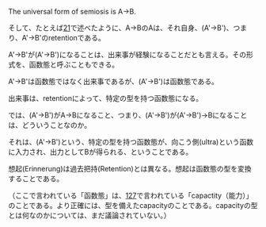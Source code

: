 The universal form of semiosis is A->B.

そして、たとえば[21](021.md)で述べたように、A->BのAは、それ自身、(A'->B')、つまり、A'->B'のretentionである。

A'->B'が(A'->B')になることは、出来事が経験になることだとも言える。その形式を、函数態と呼ぶこともできる。

A'->B'は函数態ではなく出来事であるが、(A'->B')は函数態である。

出来事は、retentionによって、特定の型を持つ函数態になる。

では、(A'->B')がA->Bになること、つまり、(A'->B')が(A'->B')->Bになることは、どういうことなのか。

それは、(A'->B')という、特定の型を持つ函数態が、向こう側(ultra)という函数に入力され、出力としてBが得られる、ということである。

想起(Erinnerung)は過去把持(Retention)とは異なる。想起は函数態の型を変換することである。

（ここで言われている「函数態」は、[127](127.md)で言われている「capactity（能力）」のことである。より正確には、型を備えたcapacityのことである。capacityの型とは何なのかについては、まだ議論されていない。）
